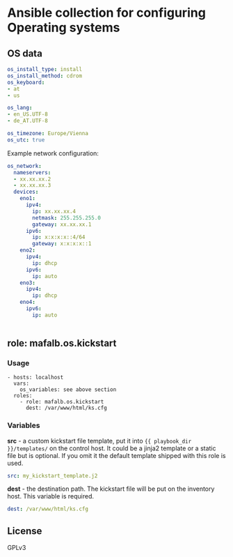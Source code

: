 # Ansible collection for configuring Operating systems

## OS data

```yaml
os_install_type: install
os_install_method: cdrom
os_keyboard:
- at
- us

os_lang:
- en_US.UTF-8
- de_AT.UTF-8

os_timezone: Europe/Vienna
os_utc: true
```

Example network configuration:

```yaml
os_network:
  nameservers:
  - xx.xx.xx.2
  - xx.xx.xx.3
  devices:
    eno1: 
      ipv4:
        ip: xx.xx.xx.4
        netmask: 255.255.255.0
        gateway: xx.xx.xx.1
      ipv6:
        ip: x:x:x:x::4/64
        gateway: x:x:x:x::1
    eno2:
      ipv4:
        ip: dhcp
      ipv6:
        ip: auto
    eno3:
      ipv4:
        ip: dhcp
    eno4:
      ipv6:
        ip: auto
    
```

## role: mafalb.os.kickstart

### Usage

```ansible
- hosts: localhost
  vars:
    os_variables: see above section
  roles:
    - role: mafalb.os.kickstart
      dest: /var/www/html/ks.cfg
```

### Variables

**src** - a custom kickstart file template, put it into ```{{ playbook_dir }}/templates/``` on the control host. It could be a jinja2 template or a static file but is optional. If you omit it the default template shipped with this role is used.

```yaml
src: my_kickstart_template.j2
```

**dest** - the destination path. The kickstart file will be put on the inventory host. This variable is required.

```yaml
dest: /var/www/html/ks.cfg
```

## License

GPLv3